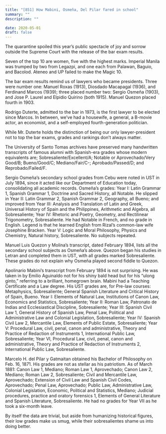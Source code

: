 ```yaml
---
title: "[851] How Mabini, Osmeña, Del Pilar fared in school"
summary: ""
description: ""

date: 2020-05-01
draft: false
---
```



The quarantine spoiled this year’s public spectacle of joy and sorrow outside the Supreme Court with the release of the bar exam results.

Seven of the top 10 are women, five with the highest marks. Imperial Manila was trumped by two from Legazpi, and one each from Palawan, Baguio, and Bacolod. Ateneo and UP failed to make the Magic 10.

The bar exam results remind us of lawyers who became presidents. Three were number one: Manuel Roxas (1913), Diosdado Macapagal (1936), and Ferdinand Marcos (1939); three placed number two: Sergio Osmeña (1903), and Jose P. Laurel and Elpidio Quirino (both 1915). Manuel Quezon placed fourth in 1903.

Rodrigo Duterte, admitted to the bar in 1973, is the first lawyer to be elected since Marcos. In between, we’ve had a housewife, a general, a B-movie actor, an economist, and a self-employed fourth-generation politician.

While Mr. Duterte holds the distinction of being our only lawyer-president not to top the bar exams, grades and rankings don’t always matter.

The University of Santo Tomas archives have preserved many handwritten transcripts of famous alumni with Spanish-era grades whose modern equivalents are; Sobresaliente/Excellent/A; Notable or Aprovechado/Very Good/B; Bueno/Good/C; Mediano/Fair/C-; Aprobado/Passed/D; and Reprobado/Failed/F.

Sergio Osmeña’s secondary school grades from Cebu were noted in UST in July 1894, since it acted like our Department of Education today, consolidating all academic records. Osmeña’s grades: Year I: Latin Grammar 1, Spanish Grammar 1, Doctrine and Sacred History, all Notable. He slipped in Year II: Latin Grammar 2, Spanish Grammar 2, Geography, all Bueno; and improved from Year III: Analysis and Translation of Latin and Greek, Universal History of Spain and the Philippines, Arithmetic and Algebra, all Sobresaliente; Year IV: Rhetoric and Poetry, Geometry, and Rectilinear Trigonometry, Sobresaliente. He had Notable in French, and no grade in English. Legend is that he learned English from Rizal’s common-law wife Josephine Bracken. Year V: Logic and Moral Philosophy, Physics and Chemistry, Natural history, Sobresaliente. No subjects repeated.

Manuel Luis Quezon y Molina’s transcript, dated February 1894, lists all the secondary school subjects as Osmeña’s above. Quezon began his studies in Letran and completed them in UST, with all grades marked Sobresaliente. These grades do not explain why Osmeña played second fiddle to Quezon.

Apolinario Mabini’s transcript from February 1894 is not surprising. He was taken in by Emilio Aguinaldo not for his shiny bald head but for his “ulong ginto,” referring to a brilliant, homegrown brain. Mabini had a Teaching Certificate and a Law degree. His UST grades are, for Pre-law courses: Metaphysics, Sobresaliente; General Spanish Literature and Critical History of Spain, Bueno. Year I: Elements of Natural Law, Institutions of Canon Law, Economics and Statistics, Sobresaliente; Year II: Roman Law, Patronato de Indias and Ecclesiastical Discipline, Sobresaliente; Year III: Spanish Civil Law 1, General History of Spanish Law, Penal Law, Political and Administrative Law and Colonial Legislation, Sobresaliente; Year IV: Spanish Civil Law 2, Mercantile Law, Elements of Public Estate, Sobresaliente; Year V: Procedural Law, civil, penal, canon and administrative, Theory and Practice of Redaction of Instruments 1, International Public Law, Sobresaliente; Year VI, Procedural Law, civil, penal, canon and administrative, Theory and Practice of Redaction of Instruments 2, International Public Law, Sobresaliente.

Marcelo H. del Pilar y Gatmaitan obtained his Bachelor of Philosophy on Feb. 16, 1871. His grades are not as stellar as his patriotism. As of March 1881: Canon Law 1, Mediano; Roman Law 1, Aprovechado; Canon Law 2, Mediano; Roman Law 2, Sobresaliente; Civil and Mercantile Law, Aprovechado; Extension of Civil Law and Spanish Civil Codes, Aprovechado; Penal Law, Aprovechado; Public Law, Administrative Law, Colonial Legislation, Economic, Political and Statistics, Mediano; Judicial procedures, practice and oratory forensics 1, Elements of General Literature and Spanish Literature, Sobresaliente. He had no grades for Year VII as he took a six-month leave.

By itself the data are trivial, but aside from humanizing historical figures, their low grades make us smug, while their sobresalientes shame us into doing better.

